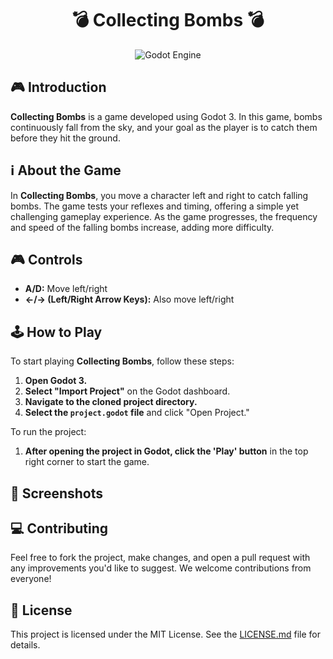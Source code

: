 <h1 align="center">💣 Collecting Bombs 💣</h1>

<p align="center">
  <img src="https://skillicons.dev/icons?i=godot" alt="Godot Engine" />
</p>

## 🎮 Introduction

**Collecting Bombs** is a game developed using Godot 3. In this game, bombs continuously fall from the sky, and your goal as the player is to catch them before they hit the ground.

## ℹ️ About the Game

In **Collecting Bombs**, you move a character left and right to catch falling bombs. The game tests your reflexes and timing, offering a simple yet challenging gameplay experience. As the game progresses, the frequency and speed of the falling bombs increase, adding more difficulty.

## 🎮 Controls

- **A/D:** Move left/right
- **←/→ (Left/Right Arrow Keys):** Also move left/right

## 🕹️ How to Play

To start playing **Collecting Bombs**, follow these steps:

1. **Open Godot 3.**
2. **Select "Import Project"** on the Godot dashboard.
3. **Navigate to the cloned project directory.**
4. **Select the `project.godot` file** and click "Open Project."

To run the project:

1. **After opening the project in Godot, click the 'Play' button** in the top right corner to start the game.

## 📸 Screenshots

<!-- Uncomment the following lines to show game screenshots
<p align="center">
  <img src="1.png" alt="Gameplay Screenshot" />
</p>
-->

## 💻 Contributing

Feel free to fork the project, make changes, and open a pull request with any improvements you'd like to suggest. We welcome contributions from everyone!

## 🪪 License

This project is licensed under the MIT License. See the [LICENSE.md](LICENSE) file for details.
